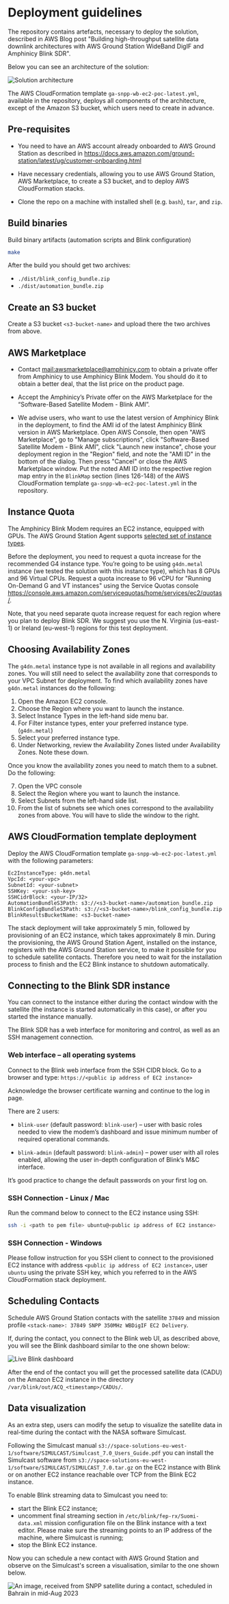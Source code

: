 # Deployment guidelines

The repository contains artefacts, necessary to deploy the solution, described in AWS Blog post "Building high-throughput satellite data downlink architectures with AWS Ground Station WideBand DigIF and Amphinicy Blink SDR".

Below you can see an architecture of the solution:

![Solution architecture](architecture.png "Solution architecture")

The AWS CloudFormation template `ga-snpp-wb-ec2-poc-latest.yml`, available in the repository, deploys all components of the architecture, except of the Amazon S3 bucket, which users need to create in advance.

## Pre-requisites

* You need to have an AWS account already onboarded to AWS Ground Station as described in <https://docs.aws.amazon.com/ground-station/latest/ug/customer-onboarding.html>

* Have necessary credentials, allowing you to use AWS Ground Station, AWS Marketplace, to create a S3 bucket, and to deploy AWS CloudFormation stacks.

* Clone the repo on a machine with installed shell (e.g. `bash`), `tar`, and `zip`.

## Build binaries

Build binary artifacts (automation scripts and Blink configuration)

```bash
make
```

After the build you should get two archives:

* `./dist/blink_config_bundle.zip`
* `./dist/automation_bundle.zip`

## Create an S3 bucket

Create a S3 bucket `<s3-bucket-name>` and upload there the two archives from above.

## AWS Marketplace

* Contact <mail:awsmarketplace@amphinicy.com> to obtain a private offer from Amphinicy to use Amphinicy Blink Modem. You should do it to obtain a better deal, that the list price on the product page.

* Accept the Amphinicy’s Private offer on the AWS Marketplace for the “Software-Based Satellite Modem - Blink AMI”.

* We advise users, who want to use the latest version of Amphinicy Blink in the deployment, to find the AMI id of the latest Amphinicy Blink version in AWS Marketplace. Open AWS Console, then open "AWS Marketplace", go to "Manage subscriptions", click "Software-Based Satellite Modem - Blink AMI", click "Launch new instance", chose your deployment region in the "Region" field, and note the "AMI ID" in the bottom of the dialog. Then press "Cancel" or close the AWS Marketplace window. Put the noted AMI ID into the respective region map entry in the `BlinkMap` section (lines 126-148) of the AWS CloudFormation template `ga-snpp-wb-ec2-poc-latest.yml` in the repository.

## Instance Quota

The Amphinicy Blink Modem requires an EC2 instance, equipped with GPUs. The AWS Ground Station Agent supports [selected set of instance types](https://docs.aws.amazon.com/ground-station/latest/ug/agent-requirements.html).

Before the deployment, you need to request a quota increase for the recommended G4 instance type. You’re going to be using `g4dn.metal` instance (we tested the solution with this instance type), which has 8 GPUs and 96 Virtual CPUs. Request a quota increase to 96 vCPU for "Running On-Demand G and VT instances" using the Service Quotas console <https://console.aws.amazon.com/servicequotas/home/services/ec2/quotas/>.

Note, that you need separate quota increase request for each region where you plan to deploy Blink SDR. We suggest you use the N. Virginia (us-east-1) or Ireland (eu-west-1) regions for this test deployment.

## Choosing Availability Zones

The `g4dn.metal` instance type is not available in all regions and availability zones. You will still need to select the availability zone that corresponds to your VPC Subnet for deployment. To find which availability zones have `g4dn.metal` instances do the following:

1. Open the Amazon EC2 console.
2. Choose the Region where you want to launch the instance.
3. Select Instance Types in the left-hand side menu bar.
4. For Filter instance types, enter your preferred instance type. (`g4dn.metal`)
5. Select your preferred instance type.
6. Under Networking, review the Availability Zones listed under Availability Zones. Note these down.

Once you know the availability zones you need to match them to a subnet. Do the following:

7. Open the VPC console
8. Select the Region where you want to launch the instance.
9. Select Subnets from the left-hand side list.
10.	From the list of subnets see which ones correspond to the availability zones from above. You will have to slide the window to the right.

## AWS CloudFormation template deployment

Deploy the AWS CloudFormation template `ga-snpp-wb-ec2-poc-latest.yml` with the following parameters:

```text
Ec2InstanceType: g4dn.metal
VpcId: <your-vpc>
SubnetId: <your-subnet>
SSHKey: <your-ssh-key>
SSHCidrBlock: <your-IP/32>
AutomationBundleS3Path: s3://<s3-bucket-name>/automation_bundle.zip
BlinkConfigBundleS3Path: s3://<s3-bucket-name>/blink_config_bundle.zip
BlinkResultsBucketName: <s3-bucket-name>
```

The stack deployment will take approximately 5 min, followed by provisioning of an EC2 instance, which takes approximately 8 min. During the provisioning, the AWS Ground Station Agent, installed on the instance, registers with the AWS Ground Station service, to make it possible for you to schedule satellite contacts. Therefore you need to wait for the installation process to finish and the EC2 Blink instance to shutdown automatically.

## Connecting to the Blink SDR instance

You can connect to the instance either during the contact window with the satellite (the instance is started automatically in this case), or after you started the instance manually.

The Blink SDR has a web interface for monitoring and control, as well as an SSH management connection.

### Web interface – all operating systems

Connect to the Blink web interface from the SSH CIDR block. Go to a browser and type: `https://<public ip address of EC2 instance>`

Acknowledge the browser certificate warning and continue to the log in page.

There are 2 users:

* `blink-user` (default password: `blink-user`) – user with basic roles needed to view the modem’s dashboard and issue minimum number of required operational commands.

* `blink-admin` (default password: `blink-admin`) – power user with all roles enabled, allowing the user in-depth configuration of Blink’s M&C interface.

It’s good practice to change the default passwords on your first log on.

### SSH Connection - Linux / Mac

Run the command below to connect to the EC2 instance using SSH:

```bash
ssh -i <path to pem file> ubuntu@<public ip address of EC2 instance>
```

### SSH Connection - Windows

Please follow instruction for you SSH client to connect to the provisioned EC2 instance with address `<public ip address of EC2 instance>`, user `ubuntu` using the private SSH key, which you referred to in the AWS CloudFormation stack deployment.

## Scheduling Contacts

Schedule AWS Ground Station contacts with the satellite `37849` and mission profile `<stack-name>: 37849 SNPP 350MHz WBDigIF EC2 Delivery`.

If, during the contact, you connect to the Blink web UI, as described above, you will see the Blink dashboard similar to the one shown below:

![Live Blink dashboard](blink.png "Live Blink dashboard")

After the end of the contact you will get the processed satellite data (CADU) on the Amazon EC2 instance in the directory `/var/blink/out/ACQ_<timestamp>/CADUs/`.

## Data visualization

As an extra step, users can modify the setup to visualize the satellite data in real-time during the contact with the NASA software Simulcast.

Following the Simulcast manual `s3://space-solutions-eu-west-1/software/SIMULCAST/Simulcast_7.0_Users_Guide.pdf` you can install the Simulcast software from `s3://space-solutions-eu-west-1/software/SIMULCAST/SIMULCAST_7.0.tar.gz` on the EC2 instance with Blink or on another EC2 instance reachable over TCP from the Blink EC2 instance.

To enable Blink streaming data to Simulcast you need to:

* start the Blink EC2 instance;
* uncomment final streaming section in `/etc/blink/fep-rx/Suomi-data.xml` mission configuration file on the Blink instance with a text editor. Please make sure the streaming points to an IP address of the machine, where Simulcast is running;
* stop the Blink EC2 instance.

Now you can schedule a new contact with AWS Ground Station and observe on the Simulcast's screen a visualisation, similar to the one shown below.

![An image, received from SNPP satellite during a contact, scheduled in Bahrain in mid-Aug 2023](result.jpeg "An image, received from SNPP satellite during a contact, scheduled in Bahrain in mid-Aug 2023")
